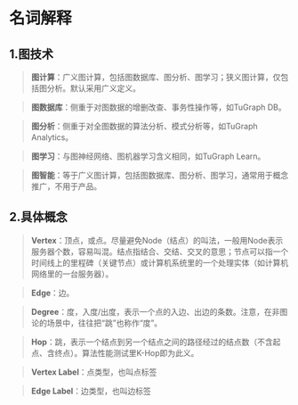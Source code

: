 # 名词解释

## 1.图技术

> __图计算__：广义图计算，包括图数据库、图分析、图学习；狭义图计算，仅包括图分析。默认采用广义定义。

> __图数据库__：侧重于对图数据的增删改查、事务性操作等，如TuGraph DB。

> __图分析__：侧重于对全图数据的算法分析、模式分析等，如TuGraph Analytics。

> __图学习__：与图神经网络、图机器学习含义相同，如TuGraph Learn。

> __图智能__：等于广义图计算，包括图数据库、图分析、图学习，通常用于概念推广，不用于产品。

## 2.具体概念

> __Vertex__：顶点，或点。尽量避免Node（结点）的叫法，一般用Node表示服务器个数，容易叫混。结点指结合、交结、交叉的意思；节点可以指一个时间线上的里程碑（关键节点）或计算机系统里的一个处理实体（如计算机网络里的一台服务器）。

> __Edge__：边。

> __Degree__：度，入度/出度，表示一个点的入边、出边的条数。注意，在非图论的场景中，往往把“跳”也称作“度”。

> __Hop__：跳，表示一个结点到另一个结点之间的路径经过的结点数（不含起点、含终点）。算法性能测试里K-Hop即为此义。

> __Vertex Label__：点类型，也叫点标签

> __Edge Label__：边类型，也叫边标签